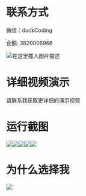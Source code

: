 # 联系方式

微信：duckCoding

企鹅: 3820006966

![在这里插入图片描述](http://upload.cxycsx.vip/91ab4bcb4f2c4c6db86365bb6d6e9c62.jpeg)

# 详细视频演示

请联系我获取更详细的演示视频

# 运行截图

![](http://www.bysj52.com/uploadfile/ueditor/image/202306/%E6%AF%95%E8%AE%BEweixin103%E5%9F%BA%E4%BA%8Eh5%E7%A7%BB%E5%8A%A8%E7%BD%91%E8%B5%9A%E9%A1%B9%E7%9B%AE%E6%AF%95%E4%B8%9A%E8%AE%BE%E8%AE%A1/4.png)![](http://www.bysj52.com/uploadfile/ueditor/image/202306/%E6%AF%95%E8%AE%BEweixin103%E5%9F%BA%E4%BA%8Eh5%E7%A7%BB%E5%8A%A8%E7%BD%91%E8%B5%9A%E9%A1%B9%E7%9B%AE%E6%AF%95%E4%B8%9A%E8%AE%BE%E8%AE%A1/2.png)![](http://www.bysj52.com/uploadfile/ueditor/image/202306/%E6%AF%95%E8%AE%BEweixin103%E5%9F%BA%E4%BA%8Eh5%E7%A7%BB%E5%8A%A8%E7%BD%91%E8%B5%9A%E9%A1%B9%E7%9B%AE%E6%AF%95%E4%B8%9A%E8%AE%BE%E8%AE%A1/5.png)![](http://www.bysj52.com/uploadfile/ueditor/image/202306/%E6%AF%95%E8%AE%BEweixin103%E5%9F%BA%E4%BA%8Eh5%E7%A7%BB%E5%8A%A8%E7%BD%91%E8%B5%9A%E9%A1%B9%E7%9B%AE%E6%AF%95%E4%B8%9A%E8%AE%BE%E8%AE%A1/1.png)![](http://www.bysj52.com/uploadfile/ueditor/image/202306/%E6%AF%95%E8%AE%BEweixin103%E5%9F%BA%E4%BA%8Eh5%E7%A7%BB%E5%8A%A8%E7%BD%91%E8%B5%9A%E9%A1%B9%E7%9B%AE%E6%AF%95%E4%B8%9A%E8%AE%BE%E8%AE%A1/3.png)

# 为什么选择我

![](http://upload.cxycsx.vip/%E7%A8%8B%E5%BA%8F%E8%AE%BE%E8%AE%A1.png)

